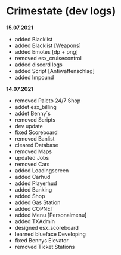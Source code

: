 # Crimestate (dev logs)

**15.07.2021**

+ added Blacklist
+ added Blacklist [Weapons]
+ added Emotes [dp + png]
+ removed esx_cruisecontrol
+ added discord logs
+ added Script [Antiwaffenschlag]
+ added Impound


**14.07.2021**

+ removed Paleto 24/7 Shop
+ addet esx_billing
+ addet Benny´s
+ removed Scripts 
+ dev update
+ fixed Scoreboard
+ removed Banlist
+ cleared Database
+ removed Maps 
+ updated Jobs
+ removed Cars
+ added Loadingscreen
+ added Carhud
+ added Playerhud
+ added Banking
+ added Shop
+ added Gas Station
+ added COPNET  
+ added Menu [Personalmenu]
+ added TXAdmin
+ designed esx_scoreboard
+ learned blueface Developing
+ fixed Bennys Elevator
+ removed Ticket Stations
